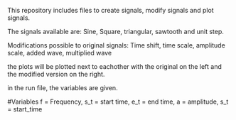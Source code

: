 This repository includes files to create signals, modify signals and plot signals.

The signals available are:
Sine, Square, triangular, sawtooth and unit step.

Modifications possible to original signals:
Time shift, time scale, amplitude scale, added wave, multiplied wave

the plots will be plotted next to eachother with the original on the left and the modified version on the right.

in the run file, the variables are given.

#Variables
f = Frequency, s_t = start time,  e_t = end time, a = amplitude, s_t = start_time 
